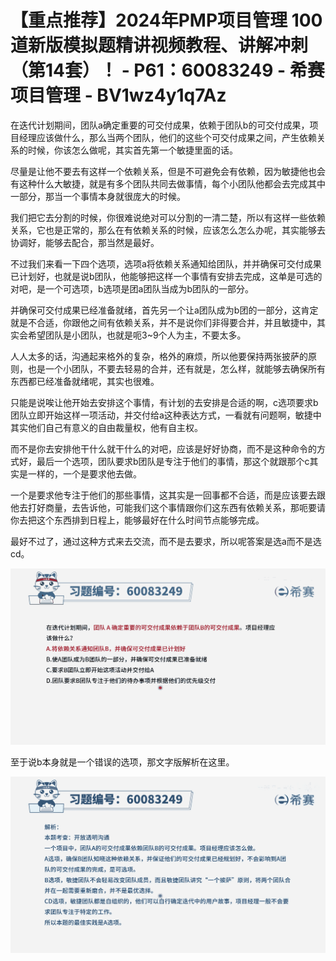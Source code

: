 # 【重点推荐】2024年PMP项目管理 100道新版模拟题精讲视频教程、讲解冲刺（第14套）！ - P61：60083249 - 希赛项目管理 - BV1wz4y1q7Az

在迭代计划期间，团队a确定重要的可交付成果，依赖于团队b的可交付成果，项目经理应该做什么，那么当两个团队，他们的这些个可交付成果之间，产生依赖关系的时候，你该怎么做呢，其实首先第一个敏捷里面的话。

尽量是让他不要去有这样一个依赖关系，但是不可避免会有依赖，因为敏捷他也会有这种什么大敏捷，就是有多个团队共同去做事情，每个小团队他都会去完成其中一部分，那当一个事情本身就很庞大的时候。

我们把它去分割的时候，你很难说绝对可以分割的一清二楚，所以有这样一些依赖关系，它也是正常的，那么在有依赖关系的时候，应该怎么怎么办呢，其实能够去协调好，能够去配合，那当然是最好。

不过我们来看一下四个选项，选项a将依赖关系通知给团队，并并确保可交付成果已计划好，也就是说b团队，他能够把这样一个事情有安排去完成，这单是可选的对吧，是一个可选项，b选项是团a团队当成为b团队的一部分。

并确保可交付成果已经准备就绪，首先另一个让a团队成为b团的一部分，这肯定就是不合适，你跟他之间有依赖关系，并不是说你们非得要合并，并且敏捷中，其实会希望团队是小团队，也就是呃3~9个人为主，不要太多。

人人太多的话，沟通起来格外的复杂，格外的麻烦，所以他要保持两张披萨的原则，也是一个小团队，不要去轻易的合并，还有就是，怎么样，就能够去确保所有东西都已经准备就绪呢，其实也很难。

只能是说唉让他开始去安排这个事情，有计划的去安排是合适的啊，c选项要求b团队立即开始这样一项活动，并交付给a这种表达方式，一看就有问题啊，敏捷中其实他们自己有意义的自由裁量权，他有自主权。

而不是你去安排他干什么就干什么的对吧，应该是好好协商，而不是这种命令的方式好，最后一个选项，团队要求b团队是专注于他们的事情，那这个就跟那个c其实是一样的，一个是要求他去做。

一个是要求他专注于他们的那些事情，这其实是一回事都不合适，而是应该要去跟他去打好商量，去告诉他，可能我们这个事情跟你们这东西有依赖关系，那呃要请你去把这个东西排到日程上，能够最好在什么时间节点能够完成。

最好不过了，通过这种方式来去交流，而不是去要求，所以呢答案是选a而不是选cd。

![](img/f4d33d64ae8c59958fdc6869480aed4a_1.png)

至于说b本身就是一个错误的选项，那文字版解析在这里。

![](img/f4d33d64ae8c59958fdc6869480aed4a_3.png)